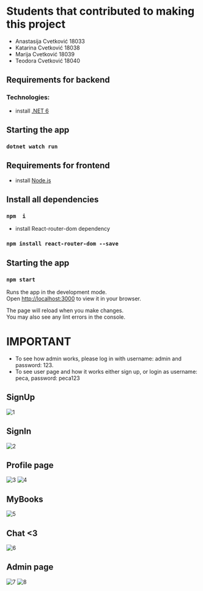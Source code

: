 # Students that contributed to making this project

- Anastasija Cvetković 18033
- Katarina Cvetković 18038
- Marija Cvetković 18039
- Teodora Cvetković 18040
## Requirements for backend
### Technologies:
- install [.NET 6]( https://dotnet.microsoft.com/en-us/download/dotnet/6.0)
## Starting the app
### `dotnet watch run`
## Requirements for frontend

- install [Node.js](https://nodejs.org/en/download/)
## Install all dependencies
### `npm  i`

- install React-router-dom dependency

### `npm install react-router-dom --save`

## Starting the app

### `npm start`

Runs the app in the development mode.\
Open [http://localhost:3000](http://localhost:3000) to view it in your browser.

The page will reload when you make changes.\
You may also see any lint errors in the console.
# IMPORTANT
- To see how admin works, please log in with username: admin and password: 123. 
- To see user page and how it works either sign up, or login as username: peca, password: peca123
## SignUp
![1](https://user-images.githubusercontent.com/101969164/228328911-9ef3262a-0ad7-4e7d-b64c-6bd7fe10be16.jpg)
## SignIn
![2](https://user-images.githubusercontent.com/101969164/228328887-735664d1-6f30-44f6-a60b-cc3e3c842db5.jpg)
## Profile page
![3](https://user-images.githubusercontent.com/101969164/228328893-52737989-bf2a-4c95-b91e-38a494c98f4a.jpg)
![4](https://user-images.githubusercontent.com/101969164/228328895-668df180-b67d-4258-b421-9f242a1a5e94.jpg)
## MyBooks
![5](https://user-images.githubusercontent.com/101969164/228328896-8527c363-e3fd-40e1-bab4-802816a65884.jpg)
## Chat <3
![6](https://user-images.githubusercontent.com/101969164/228328901-9e721516-7794-433f-a48c-e20be5d7422e.jpg)
## Admin page
![7](https://user-images.githubusercontent.com/101969164/228328904-07a27571-5271-4179-9dfa-afafe194dc39.jpg)
![8](https://user-images.githubusercontent.com/101969164/228328908-7f0491dd-e32a-4f52-bcb8-df973fe385f3.jpg)

